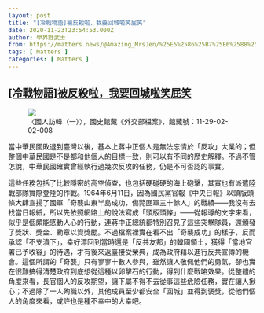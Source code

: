 ```yaml
---
layout: post
title: "[冷戰物語]被反殺啦，我要回城啦笑屁笑"
date: 2020-11-23T23:54:53.000Z
author: 學界野武士
from: https://matters.news/@Amazing_MrsJen/%25E5%2586%25B7%25E6%2588%25B0%25E7%2589%25A9%25E8%25AA%259E-%25E8%25A2%25AB%25E5%258F%258D%25E6%25AE%25BA%25E5%2595%25A6-%25E6%2588%2591%25E8%25A6%2581%25E5%259B%259E%25E5%259F%258E%25E5%2595%25A6%25E7%25AC%2591%25E5%25B1%2581%25E7%25AC%2591-bafyreiewjw5j6u5ecrmwudnnsnvat7whfus72e4jp2jdkroowqzhjxwcei
tags: [ Matters ]
categories: [ Matters ]
---
```

<!--1606175693000-->
[[冷戰物語]被反殺啦，我要回城啦笑屁笑](https://matters.news/@Amazing_MrsJen/%25E5%2586%25B7%25E6%2588%25B0%25E7%2589%25A9%25E8%25AA%259E-%25E8%25A2%25AB%25E5%258F%258D%25E6%25AE%25BA%25E5%2595%25A6-%25E6%2588%2591%25E8%25A6%2581%25E5%259B%259E%25E5%259F%258E%25E5%2595%25A6%25E7%25AC%2591%25E5%25B1%2581%25E7%25AC%2591-bafyreiewjw5j6u5ecrmwudnnsnvat7whfus72e4jp2jdkroowqzhjxwcei)
------

<div>
<figure class="image">      <picture>        <source type="image/webp" media="(min-width: 768px)" srcset="https://assets.matters.news/processed/1080w/embed/a5944a28-3485-4365-8020-ed399653939e.webp" onerror="this.srcset='https://assets.matters.news/embed/a5944a28-3485-4365-8020-ed399653939e.jpeg'">        <source media="(min-width: 768px)" srcset="https://assets.matters.news/processed/1080w/embed/a5944a28-3485-4365-8020-ed399653939e.jpeg" onerror="this.srcset='https://assets.matters.news/embed/a5944a28-3485-4365-8020-ed399653939e.jpeg'">        <source type="image/webp" srcset="https://assets.matters.news/processed/540w/embed/a5944a28-3485-4365-8020-ed399653939e.webp">        <img src="https://assets.matters.news/embed/a5944a28-3485-4365-8020-ed399653939e.jpeg" srcset="https://assets.matters.news/processed/540w/embed/a5944a28-3485-4365-8020-ed399653939e.jpeg" loading="lazy" referrerpolicy="no-referrer">      </picture>    <figcaption><span>〈國人訪韓（一）〉，國史館藏《外交部檔案》，館藏號：11-29-02-02-008</span></figcaption></figure><p>當中華民國敗退到臺灣以後，基本上蔣中正個人是無法忘情於「反攻」大業的；但整個中華民國是不是都和他個人的目標一致，則可以有不同的歷史解釋。不過不管怎說，中華民國確實曾經執行過幾次反攻的任務，仍是不可否認的事實。</p><p>這些任務包括了比較隱密的高空偵查，也包括硬碰硬的海上砲擊，其實也有派遣陸戰部隊實際登陸的作戰。1964年6月11日，因為國民黨官報《中央日報》以頭版頭條大肆宣揚了國軍「奇襲山東半島成功，傷斃匪軍三十餘人」的戰績——我沒有去找當日報紙，所以先依照網路上的說法寫成「頭版頭條」——從報導的文字來看，似乎是個頗能感動人心的行動，連蔣中正總統都特別召見了這些突擊隊員，還頒發了獎狀、獎金、勳章以資獎勵。不過檔案裡實在看不出「奇襲成功」的樣子，反而承認「不支潰下」，幸好漂回到當時還是「反共友邦」的韓國領土，獲得「當地官署已予收容」的待遇，才有後來返臺接受榮典，成為政府藉以進行反共宣傳的機會。這個所謂的「奇襲」只有寥寥十數人參與，雖然讓人敬佩他們的勇氣，卻也實在很難搞得清楚政府到底想從這種以卵擊石的行動，得到什麼戰略效果。從整體的角度來看，長官個人的反攻期望，讓下屬不得不去從事這些危險任務，實在讓人揪心；不過除了一人殉職以外，其他成員至少都安全「回城」並得到褒獎，從他們個人的角度來看，或許也是種不幸中的大幸吧。</p>
</div>
